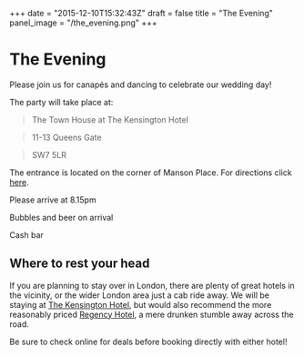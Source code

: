 +++
date = "2015-12-10T15:32:43Z"
draft = false
title = "The Evening"
panel_image = "/the_evening.png"
+++

The Evening
=============

Please join us for canapés and dancing to celebrate our wedding day!

The party will take place at:

> The Town House at The Kensington Hotel

> 11-13 Queens Gate

> SW7 5LR

The entrance is located on the corner of Manson Place. For directions click [here](https://www.google.co.uk/maps/place/The+Kensington+Hotel/@51.4925155,-0.18028,17z/data=!3m1!4b1!4m2!3m1!1s0x4876056791e0ab3b:0xa9ddbf442eabb08c).

Please arrive at 8.15pm

Bubbles and beer on arrival

Cash bar

Where to rest your head
--------------------------

If you are planning to stay over in London, there are plenty of great hotels in the vicinity, or the wider London area just a cab ride away. We will be staying at [The Kensington Hotel](https://www.doylecollection.com/hotels/the-kensington-hotel), but would also recommend the more reasonably priced [Regency Hotel](http://www.londonregency.com), a mere drunken stumble away across the road.

Be sure to check online for deals before booking directly with either hotel!
